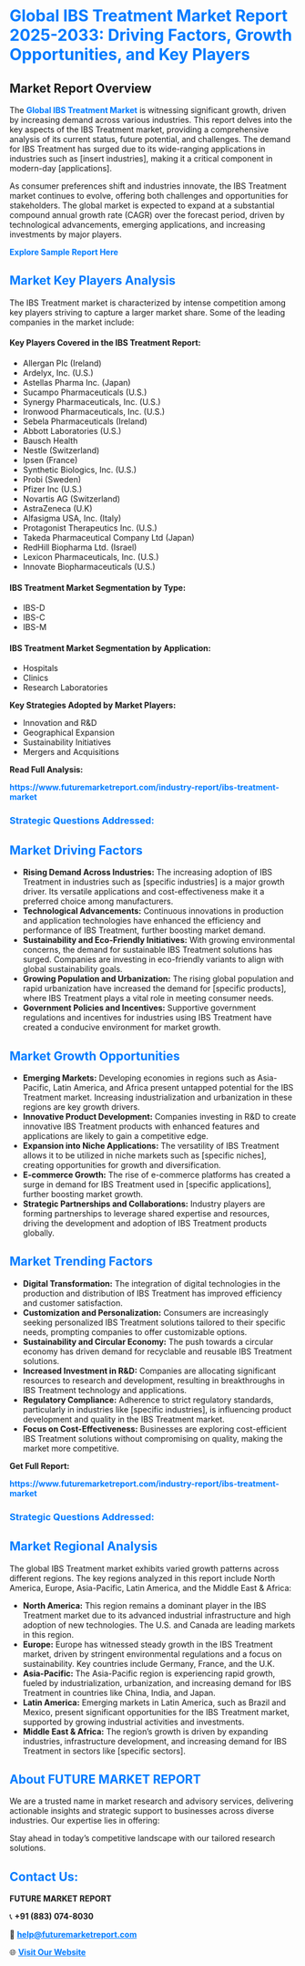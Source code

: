 <h1 style="color: #007BFF;">Global IBS Treatment Market Report 2025-2033: Driving Factors, Growth Opportunities, and Key Players</h1>

<section id="overview">
<h2>Market Report Overview</h2>
<p>The <a href="https://www.futuremarketreport.com/industry-report/ibs-treatment-market" style="color: #007BFF; text-decoration: none;"><strong>Global IBS Treatment Market</strong></a> is witnessing significant growth, driven by increasing demand across various industries. This report delves into the key aspects of the IBS Treatment market, providing a comprehensive analysis of its current status, future potential, and challenges. The demand for IBS Treatment has surged due to its wide-ranging applications in industries such as [insert industries], making it a critical component in modern-day [applications].</p>
<p>As consumer preferences shift and industries innovate, the IBS Treatment market continues to evolve, offering both challenges and opportunities for stakeholders. The global market is expected to expand at a substantial compound annual growth rate (CAGR) over the forecast period, driven by technological advancements, emerging applications, and increasing investments by major players.</p>
</section>

<section id="overview">
<p><a href="https://www.futuremarketreport.com/request-sample/reportId=76996" style="color: #007BFF; text-decoration: none;"><strong>Explore Sample Report Here</strong></a></p>
</section>

<section id="key-players">
<h2 style="color: #007BFF;">Market Key Players Analysis</h2>
<p>The IBS Treatment market is characterized by intense competition among key players striving to capture a larger market share. Some of the leading companies in the market include:</p>
<h4>Key Players Covered in the IBS Treatment Report:</h4>
<ul><li>Allergan Plc (Ireland)</li><li>Ardelyx, Inc. (U.S.)</li><li>Astellas Pharma Inc. (Japan)</li><li>Sucampo Pharmaceuticals (U.S.)</li><li>Synergy Pharmaceuticals, Inc. (U.S.)</li><li>Ironwood Pharmaceuticals, Inc. (U.S.)</li><li>Sebela Pharmaceuticals (Ireland)</li><li>Abbott Laboratories (U.S.)</li><li>Bausch Health</li><li>Nestle (Switzerland)</li><li>Ipsen (France)</li><li>Synthetic Biologics, Inc. (U.S.)</li><li>Probi (Sweden)</li><li>Pfizer Inc (U.S.)</li><li>Novartis AG (Switzerland)</li><li>AstraZeneca (U.K)</li><li>Alfasigma USA, Inc. (Italy)</li><li>Protagonist Therapeutics Inc. (U.S.)</li><li>Takeda Pharmaceutical Company Ltd (Japan)</li><li>RedHill Biopharma Ltd. (Israel)</li><li>Lexicon Pharmaceuticals, Inc. (U.S.)</li><li>Innovate Biopharmaceuticals (U.S.)</li></ul>
<h4>IBS Treatment Market Segmentation by Type:</h4>
<ul><li>IBS-D</li><li>IBS-C</li><li>IBS-M</li></ul>

<h4>IBS Treatment Market Segmentation by Application:</h4>
<ul><li>Hospitals</li><li>Clinics</li><li>Research Laboratories</li></ul>
<p><strong>Key Strategies Adopted by Market Players:</strong></p>
<ul>
<li>Innovation and R&D</li>
<li>Geographical Expansion</li>
<li>Sustainability Initiatives</li>
<li>Mergers and Acquisitions</li>
</ul>
</section>

<section>
<p><strong>Read Full Analysis: </strong></p><a href="https://www.futuremarketreport.com/industry-report/ibs-treatment-market" style="color: #007BFF; text-decoration: none;"><strong>https://www.futuremarketreport.com/industry-report/ibs-treatment-market</strong></a>
<h3 style="color: #007BFF;">Strategic Questions Addressed:</h3>
</section>

<section id="driving-factors">
<h2 style="color: #007BFF;">Market Driving Factors</h2>
<ul>
<li><strong>Rising Demand Across Industries:</strong> The increasing adoption of IBS Treatment in industries such as [specific industries] is a major growth driver. Its versatile applications and cost-effectiveness make it a preferred choice among manufacturers.</li>
<li><strong>Technological Advancements:</strong> Continuous innovations in production and application technologies have enhanced the efficiency and performance of IBS Treatment, further boosting market demand.</li>
<li><strong>Sustainability and Eco-Friendly Initiatives:</strong> With growing environmental concerns, the demand for sustainable IBS Treatment solutions has surged. Companies are investing in eco-friendly variants to align with global sustainability goals.</li>
<li><strong>Growing Population and Urbanization:</strong> The rising global population and rapid urbanization have increased the demand for [specific products], where IBS Treatment plays a vital role in meeting consumer needs.</li>
<li><strong>Government Policies and Incentives:</strong> Supportive government regulations and incentives for industries using IBS Treatment have created a conducive environment for market growth.</li>
</ul>
</section>

<section id="growth-opportunities">
<h2 style="color: #007BFF;">Market Growth Opportunities</h2>
<ul>
<li><strong>Emerging Markets:</strong> Developing economies in regions such as Asia-Pacific, Latin America, and Africa present untapped potential for the IBS Treatment market. Increasing industrialization and urbanization in these regions are key growth drivers.</li>
<li><strong>Innovative Product Development:</strong> Companies investing in R&D to create innovative IBS Treatment products with enhanced features and applications are likely to gain a competitive edge.</li>
<li><strong>Expansion into Niche Applications:</strong> The versatility of IBS Treatment allows it to be utilized in niche markets such as [specific niches], creating opportunities for growth and diversification.</li>
<li><strong>E-commerce Growth:</strong> The rise of e-commerce platforms has created a surge in demand for IBS Treatment used in [specific applications], further boosting market growth.</li>
<li><strong>Strategic Partnerships and Collaborations:</strong> Industry players are forming partnerships to leverage shared expertise and resources, driving the development and adoption of IBS Treatment products globally.</li>
</ul>
</section>

<section id="trending-factors">
<h2 style="color: #007BFF;">Market Trending Factors</h2>
<ul>
<li><strong>Digital Transformation:</strong> The integration of digital technologies in the production and distribution of IBS Treatment has improved efficiency and customer satisfaction.</li>
<li><strong>Customization and Personalization:</strong> Consumers are increasingly seeking personalized IBS Treatment solutions tailored to their specific needs, prompting companies to offer customizable options.</li>
<li><strong>Sustainability and Circular Economy:</strong> The push towards a circular economy has driven demand for recyclable and reusable IBS Treatment solutions.</li>
<li><strong>Increased Investment in R&D:</strong> Companies are allocating significant resources to research and development, resulting in breakthroughs in IBS Treatment technology and applications.</li>
<li><strong>Regulatory Compliance:</strong> Adherence to strict regulatory standards, particularly in industries like [specific industries], is influencing product development and quality in the IBS Treatment market.</li>
<li><strong>Focus on Cost-Effectiveness:</strong> Businesses are exploring cost-efficient IBS Treatment solutions without compromising on quality, making the market more competitive.</li>
</ul>
</section>

<section>
<p><strong>Get Full Report: </strong></p><a href="https://www.futuremarketreport.com/industry-report/ibs-treatment-market" style="color: #007BFF; text-decoration: none;"><strong>https://www.futuremarketreport.com/industry-report/ibs-treatment-market</strong></a>
<h3 style="color: #007BFF;">Strategic Questions Addressed:</h3>
</section>


<section id="regional-analysis">
<h2 style="color: #007BFF;">Market Regional Analysis</h2>
<p>The global IBS Treatment market exhibits varied growth patterns across different regions. The key regions analyzed in this report include North America, Europe, Asia-Pacific, Latin America, and the Middle East & Africa:</p>
<ul>
<li><strong>North America:</strong> This region remains a dominant player in the IBS Treatment market due to its advanced industrial infrastructure and high adoption of new technologies. The U.S. and Canada are leading markets in this region.</li>
<li><strong>Europe:</strong> Europe has witnessed steady growth in the IBS Treatment market, driven by stringent environmental regulations and a focus on sustainability. Key countries include Germany, France, and the U.K.</li>
<li><strong>Asia-Pacific:</strong> The Asia-Pacific region is experiencing rapid growth, fueled by industrialization, urbanization, and increasing demand for IBS Treatment in countries like China, India, and Japan.</li>
<li><strong>Latin America:</strong> Emerging markets in Latin America, such as Brazil and Mexico, present significant opportunities for the IBS Treatment market, supported by growing industrial activities and investments.</li>
<li><strong>Middle East & Africa:</strong> The region’s growth is driven by expanding industries, infrastructure development, and increasing demand for IBS Treatment in sectors like [specific sectors].</li>
</ul>
</section>

<footer>
<h2 style="color: #007BFF;">About FUTURE MARKET REPORT</h2>
<p>We are a trusted name in market research and advisory services, delivering actionable insights and strategic support to businesses across diverse industries. Our expertise lies in offering:</p>

<p>Stay ahead in today’s competitive landscape with our tailored research solutions.</p>

<h2 style="color: #007BFF;">Contact Us:</h2>
<p><strong>FUTURE MARKET REPORT</strong></p>
<p>📞 <strong>+91 (883) 074-8030</strong></p>
<p>📧 <strong><a href="mailto:help@futuremarketreport.com" style="color: #007BFF;">help@futuremarketreport.com</a></strong></p>
<p>🌐 <strong><a href="https://www.futuremarketreport.com/" style="color: #007BFF;">Visit Our Website</a></strong></p>
</footer>